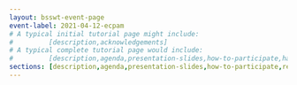 ```yaml
---
layout: bsswt-event-page
event-label: 2021-04-12-ecpam
# A typical initial tutorial page might include:
#         [description,acknowledgements]
# A typical complete tutorial page would include: 
#         [description,agenda,presentation-slides,how-to-participate,hands-on-exercises,stay-in-touch,resources-from-presentations,requested-citation,acknowledgments]
sections: [description,agenda,presentation-slides,how-to-participate,related-ecpam-events,stay-in-touch,resources-from-presentations,requested-citation,acknowledgments]
---
```

